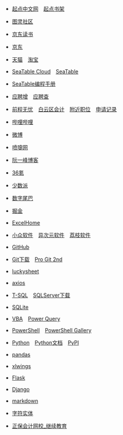 * [起点中文网](https://m.qidian.com/)&emsp;[起点书架](https://m.qidian.com/bookshelf/my)
* [图灵社区](https://m.ituring.com.cn/)
* [京东读书](https://e.m.jd.com/)

* [京东](https://m.jd.com/)
* [天猫](https://www.tmall.com/)&emsp;[淘宝](https://m.taobao.com/)

* [SeaTable Cloud](https://cloud.seatable.cn/)&emsp;[SeaTable](https://www.seatable.cn/)
* [SeaTable编程手册](https://seatable.github.io/seatable-scripts-cn/)
* [应聘增](https://cloud.seatable.cn/dtable/forms/b33925da-434e-42bd-bcdc-fd540cff3330/)&emsp;[应聘查](https://cloud.seatable.cn/external-apps/79e33d3f-f884-4c25-b457-8caf1e86c790/)

* [前程无忧](https://m.51job.com/)&emsp;[白云区会计](https://msearch.51job.com/job_list.php?keyword=会计&jobarea=030205&saltype=5000-6000)&emsp;[附近职位](https://m.51job.com/search/recommend.php?type=nearby)&emsp;[申请记录](https://m.51job.com/my/applyhistory.php)

* [哔哩哔哩](https://m.bilibili.com/)
* [微博](https://m.weibo.cn/)

* [喷嚏网](http://www.dapenti.com/)
* [阮一峰博客](http://ruanyifeng.com/blog/)
* [36氪](https://m.36kr.com/)
* [少数派](https://sspai.com/)
* [数字尾巴](https://m.dgtle.com/)

* [掘金](https://juejin.cn/)
* [ExcelHome](https://club.excelhome.net/)
* [小众软件](https://www.appinn.com/)&emsp;[异次元软件](https://www.iplaysoft.com/)&emsp;[荔枝软件](https://www.lizhi.io/)

* [GitHub](https://github.com/)
* [Git下载](https://git-scm.com/)&emsp;[Pro Git 2nd](https://git-scm.com/book/zh/v2)
* [luckysheet](https://mengshukeji.github.io/LuckysheetDocs/zh/guide/)
* [axios](https://github.com/axios/axios)

* [T-SQL](https://docs.microsoft.com/zh-cn/sql/t-sql/language-reference)&emsp;[SQLServer下载](https://www.microsoft.com/zh-cn/sql-server/sql-server-downloads)
* [SQLite](https://www.sqlite.org/index.html)

* [VBA](https://docs.microsoft.com/zh-cn/office/vba/api/overview/)&emsp;[Power Query](https://docs.microsoft.com/zh-cn/powerquery-m/)

* [PowerShell](https://docs.microsoft.com/zh-cn/powershell/scripting/overview)&emsp;[PowerShell Gallery](https://www.powershellgallery.com/)

* [Python](https://www.python.org/)&emsp;[Python文档](https://docs.python.org/zh-cn/3/)&emsp;[PyPI](https://pypi.org/)
* [pandas](https://pandas.pydata.org/docs/)
* [xlwings](https://docs.xlwings.org/en/stable/quickstart.html)
* [Flask](https://flask.palletsprojects.com/)
* [Django](https://docs.djangoproject.com/zh-hans/)

* [markdown](https://commonmark.org/help/)
* [字符实体](https://html.spec.whatwg.org/multipage/named-characters.html#named-character-references)

* [正保会计网校_继续教育](http://jxjy.chinaacc.com/gd)
